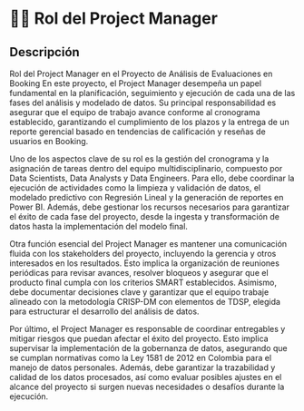 # 👨‍💼 Rol del Project Manager
## Descripción
Rol del Project Manager en el Proyecto de Análisis de Evaluaciones en Booking
En este proyecto, el Project Manager desempeña un papel fundamental en la planificación, seguimiento y ejecución de cada una de las fases del análisis y modelado de datos. Su principal responsabilidad es asegurar que el equipo de trabajo avance conforme al cronograma establecido, garantizando el cumplimiento de los plazos y la entrega de un reporte gerencial basado en tendencias de calificación y reseñas de usuarios en Booking.

Uno de los aspectos clave de su rol es la gestión del cronograma y la asignación de tareas dentro del equipo multidisciplinario, compuesto por Data Scientists, Data Analysts y Data Engineers. Para ello, debe coordinar la ejecución de actividades como la limpieza y validación de datos, el modelado predictivo con Regresión Lineal y la generación de reportes en Power BI. Además, debe gestionar los recursos necesarios para garantizar el éxito de cada fase del proyecto, desde la ingesta y transformación de datos hasta la implementación del modelo final.

Otra función esencial del Project Manager es mantener una comunicación fluida con los stakeholders del proyecto, incluyendo la gerencia y otros interesados en los resultados. Esto implica la organización de reuniones periódicas para revisar avances, resolver bloqueos y asegurar que el producto final cumpla con los criterios SMART establecidos. Asimismo, debe documentar decisiones clave y garantizar que el equipo trabaje alineado con la metodología CRISP-DM con elementos de TDSP, elegida para estructurar el desarrollo del análisis de datos.

Por último, el Project Manager es responsable de coordinar entregables y mitigar riesgos que puedan afectar el éxito del proyecto. Esto implica supervisar la implementación de la gobernanza de datos, asegurando que se cumplan normativas como la Ley 1581 de 2012 en Colombia para el manejo de datos personales. Además, debe garantizar la trazabilidad y calidad de los datos procesados, así como evaluar posibles ajustes en el alcance del proyecto si surgen nuevas necesidades o desafíos durante la ejecución.
